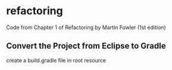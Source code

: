 # refactoring
Code from Chapter 1 of Refactoring by Martin Fowler (1st edition)

## Convert the Project from Eclipse to Gradle

create a build.gradle file in root resource